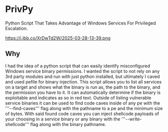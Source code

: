 # PrivPy
Python Script That Takes Advantage of Windows Services For Privileged Escalation. 

https://i.ibb.co/XrDwTd2W/2025-03-28-13-39.png

## Why
I had the idea of a python script that can easily identify misconfigured Windows service binary permissions.
I wanted the script to not rely on any 3rd party modules and run with just python installed, but ultimately I caved and used pefile for binary injection.
This script allows you to list all services on a target and shows what the binary is run as, the path to the binary, and the permission you have to it.
It can automatically determine if the binary is exploitable and indicates as so in red text.
Outside of listing vulnerable service binaries it can be used to find code caves inside of any pe with the '''--find-caves''' flag along with the pathname to a pe and the minimum size of bytes.
With said found code caves you can inject shellcode payloads of your choosing in a service binary or any binary with the '''--write-shellcode''' flag along with the binary pathname.





